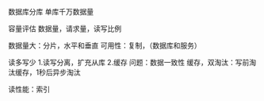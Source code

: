 数据库分库
单库千万数据量

容量评估
数据量，请求量，读写比例


数据量大：分片，水平和垂直
可用性：复制，（数据库和服务）


读多写少
1.读写分离，扩充从库
2.缓存
问题：数据一致性
缓存，双淘汰：写前淘汰缓存，1秒后异步淘汰

读性能：索引